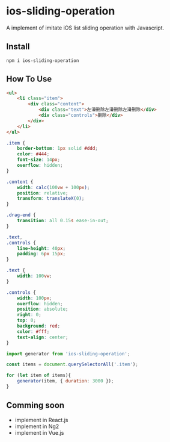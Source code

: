 # ios-sliding-operation
A implement of imitate iOS list sliding operation with Javascript.

## Install
```
npm i ios-sliding-operation
```

## How To Use
```html
<ul>
    <li class="item">
        <div class="content">
            <div class="text">左滑删除左滑删除左滑删除</div>
            <div class="controls">删除</div>
        </div>
    </li>
</ul>
```

```css
.item {
    border-bottom: 1px solid #ddd;
    color: #444;
    font-size: 14px;
    overflow: hidden;
}

.content {
    width: calc(100vw + 100px);
    position: relative;
    transform: translateX(0);
}

.drag-end {
    transition: all 0.15s ease-in-out;
}

.text,
.controls {
    line-height: 40px;
    padding: 6px 15px;
}

.text {
    width: 100vw;
}

.controls {
    width: 100px;
    overflow: hidden;
    position: absolute;
    right: 0;
    top: 0;
    background: red;
    color: #fff;
    text-align: center;
}
```

```javascript
import generator from 'ios-sliding-operation';

const items = document.querySelectorAll('.item');

for (let item of items){
    generator(item, { duration: 3000 });
}
```


## Comming soon
+ implement in React.js
+ implement in Ng2
+ implement in Vue.js
